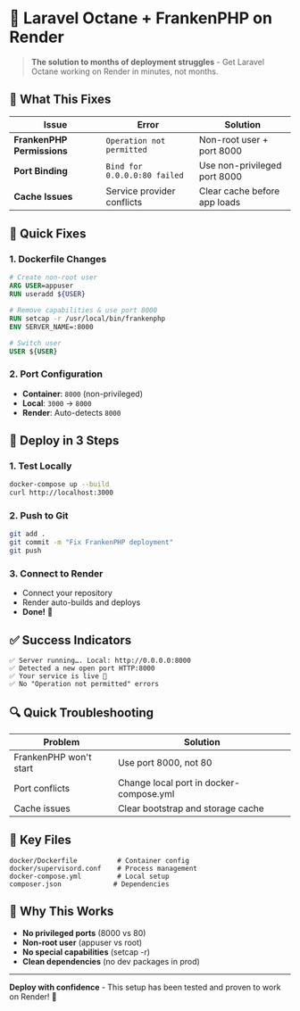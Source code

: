 # 🚀 Laravel Octane + FrankenPHP on Render

> **The solution to months of deployment struggles** - Get Laravel Octane working on Render in minutes, not months.

## 🚨 What This Fixes

| Issue | Error | Solution |
|-------|-------|----------|
| **FrankenPHP Permissions** | `Operation not permitted` | Non-root user + port 8000 |
| **Port Binding** | `Bind for 0.0.0.0:80 failed` | Use non-privileged port 8000 |
| **Cache Issues** | Service provider conflicts | Clear cache before app loads |

## 🔧 Quick Fixes

### 1. Dockerfile Changes
```dockerfile
# Create non-root user
ARG USER=appuser
RUN useradd ${USER}

# Remove capabilities & use port 8000
RUN setcap -r /usr/local/bin/frankenphp
ENV SERVER_NAME=:8000

# Switch user
USER ${USER}
```

### 2. Port Configuration
- **Container**: `8000` (non-privileged)
- **Local**: `3000` → `8000`
- **Render**: Auto-detects `8000`

## 🚀 Deploy in 3 Steps

### 1. **Test Locally**
```bash
docker-compose up --build
curl http://localhost:3000
```

### 2. **Push to Git**
```bash
git add .
git commit -m "Fix FrankenPHP deployment"
git push
```

### 3. **Connect to Render**
- Connect your repository
- Render auto-builds and deploys
- **Done!** 🎉

## ✅ Success Indicators

```
✅ Server running…. Local: http://0.0.0.0:8000
✅ Detected a new open port HTTP:8000  
✅ Your service is live 🎉
✅ No "Operation not permitted" errors
```

## 🔍 Quick Troubleshooting

| Problem | Solution |
|---------|----------|
| FrankenPHP won't start | Use port 8000, not 80 |
| Port conflicts | Change local port in docker-compose.yml |
| Cache issues | Clear bootstrap and storage cache |

## 📁 Key Files

```
docker/Dockerfile          # Container config
docker/supervisord.conf    # Process management  
docker-compose.yml         # Local setup
composer.json             # Dependencies
```

## 🎯 Why This Works

- **No privileged ports** (8000 vs 80)
- **Non-root user** (appuser vs root)  
- **No special capabilities** (setcap -r)
- **Clean dependencies** (no dev packages in prod)

---

**Deploy with confidence** - This setup has been tested and proven to work on Render! 🚀
